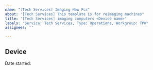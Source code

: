 ```yaml
---
name: "[Tech Services] Imaging New Pcs"
about: "[Tech Services] This template is for reimaging machines"
title: "[Tech Services] imaging computers <Device name>"
labels: 'Service: Tech Services, Type: Operations, Workgroup: TPW'
assignees: ''

---
```


## Device

Date started:
